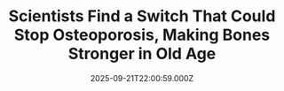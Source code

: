 ---
title: "Scientists Find a Switch That Could Stop Osteoporosis, Making Bones Stronger in Old Age"
date: 2025-09-21T22:00:59.000Z
category: Human Kindness
externalLink: "https://www.goodnewsnetwork.org/scientists-find-a-switch-that-could-stop-osteoporosis-making-bones-stronger-in-old-age/"
image: ""
excerpt: "There is a high demand for safe and long-lasting medications to treat bone loss for the millions of people with osteoporosis. Discovering new targets for drug development is therefore a key step towards better therapies. In a recent study, scientists at Leipzig University in Germany demonstrated that the G protein receptor called GPR133 plays a […] The post Scientists Find…"
---